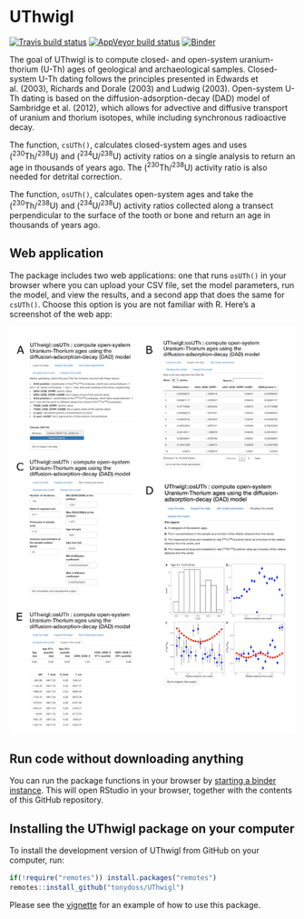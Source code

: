 
<!-- README.md is generated from README.Rmd. Please edit that file -->

# UThwigl

[![Travis build
status](https://travis-ci.org/benmarwick/UThwigl.svg?branch=master)](https://travis-ci.org/benmarwick/UThwigl)
[![AppVeyor build
status](https://ci.appveyor.com/api/projects/status/github/benmarwick/UThwigl?branch=master&svg=true)](https://ci.appveyor.com/project/benmarwick/UThwigl)
[![Binder](https://mybinder.org/badge_logo.svg)](https://mybinder.org/v2/gh/benmarwick/UThwigl/master?urlpath=rstudio)

The goal of UThwigl is to compute closed- and open-system
uranium-thorium (U-Th) ages of geological and archaeological samples.
Closed-system U-Th dating follows the principles presented in Edwards et
al. (2003), Richards and Dorale (2003) and Ludwig (2003). Open-system
U-Th dating is based on the diffusion-adsorption-decay (DAD) model of
Sambridge et al. (2012), which allows for advective and diffusive
transport of uranium and thorium isotopes, while including synchronous
radioactive decay.

The function, `csUTh()`, calculates closed-system ages and uses
(<sup>230</sup>Th/<sup>238</sup>U) and (<sup>234</sup>U/<sup>238</sup>U)
activity ratios on a single analysis to return an age in thousands of
years ago. The (<sup>230</sup>Th/<sup>238</sup>U) activity ratio is also
needed for detrital correction.

The function, `osUTh()`, calculates open-system ages and take the
(<sup>230</sup>Th/<sup>238</sup>U) and (<sup>234</sup>U/<sup>238</sup>U)
activity ratios collected along a transect perpendicular to the surface
of the tooth or bone and return an age in thousands of years ago.

## Web application

The package includes two web applications: one that runs `osUTh()` in
your browser where you can upload your CSV file, set the model
parameters, run the model, and view the results, and a second app that
does the same for `csUTh()`. Choose this option is you are not familiar
with R. Here’s a screenshot of the web app:

![](vignettes/figures/shiny-app-screenshots.png)

## Run code without downloading anything

You can run the package functions in your browser by [starting a binder
instance](https://mybinder.org/v2/gh/benmarwick/UThwigl/master?urlpath=rstudio).
This will open RStudio in your browser, together with the contents of
this GitHub repository.

## Installing the UThwigl package on your computer

To install the development version of UThwigl from GitHub on your
computer, run:

``` r
if(!require("remotes")) install.packages("remotes")
remotes::install_github("tonydoss/UThwigl")
```

Please see the [vignette](docs/articles/uthwigl.pdf) for an example of
how to use this package.

<!--
# get Tony's changes
git remote add upstream https://github.com/tonydoss/UThwigl.git
git fetch upstream
git checkout master
git merge upstream/master 

# update pkgdown
pkgdown::build_site()
-->
